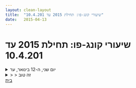 ```yaml
---
layout: clean-layout
title:  "שיעורי קונג-פו: תחילת 2015 עד 10.4.201"
date:   2015-04-13
---
```

# שיעורי קונג-פו: תחילת 2015 עד 10.4.201 


<details>
                    <summary>יום שני, ה-12 בינואר, ער</summary>
                    שיעור עם עצמי<br> <br> קיבלתי לשיעור הזה ארבע הנחיות מהמדריך:<br> 1. להשתפר בחישת הגוף<br> 2. להשתפר באמנות הלחימה<br> 3. להשתפר בניהול היומיום<br> 4. לסיים את השיעור לא יאוחר מ-21:45<br> <br> אמנות הלחימה: <br> עבדתי בעיקר על החיבור בין תנועות. יוצר חיבורים קלילים יותר בין תנועות.<br> מעברים קלים ומהירים יותר ממקום למקום. <br> <br> חישת הגוף:<br> התמקדתי בגוף. זה היה כיף...<br> האם השתפרתי בזה באופן קבוע? כשאני מסתכל על השבוע האחרון<br> אני סבור שכן. זה הפך קצת יותר לחלק ממני להרגיש את הגוף שלי.<br> <br> ניהול היומיום<br> התמקדתי ברצון שלי להשתפר בניהול היומיום שלי. <br> בעיקר ניסיתי להבין מה זה אומר. שאלתי את עצמי איך זה יהיה לנהל את הפעולות<br> שלי בצורה יעילה יותר ובכיף.מה זה אומר מבחינתי ומה זה יתן לי.<br> <br> הייתי אומר כשאני מסתכל על הפעולות שלי מאז השיעור הזה שהשתפרתי בזה.<br> <br> סיימתי את השיעור ב-21:37<br>  <br> <br>
                  </details><details>
                    <summary>> > זה טוב</summary>
                    אתה ודאי יכול לראות את ההשתפרות מאז... <img src="http://www.timg.co.il/tapuzForum/images/Emo45.gif" alt="|כן|"><br><br><table width='70%' cellpadding='0' cellspacing='0' bgcolor='#C6C7C6'><tr><td height='1'></td></tr></table><br><b>מדברים על מדיטציה:</b> <a href="http://forums.tapuz.co.il/meditation" target="_blank">http://forums.tapuz.co.il/meditation</a><br/><br/>לומדים את אמנות המדיטציה: <a href="http://www.ThePracticalMeditation.com" target="_blank" rel=nofollow>www.ThePracticalMeditation.com</a><br/>לומדים את אמנות היכולת: <a href="http://www.MagicalChanging.com" target="_blank" rel=nofollow>www.MagicalChanging.com</a>
                  </details><a href="javascript:history.back()">בית</a>